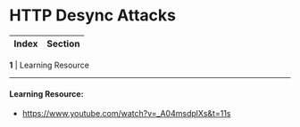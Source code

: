 #  HTTP Desync Attacks
Index | Section
--- | ---

**1** | Learning Resource

___


#### Learning Resource:
* https://www.youtube.com/watch?v=_A04msdplXs&t=11s
